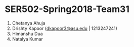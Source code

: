 # SER502-Spring2018-Team31
1. Chetanya Ahuja 
2. Drishty Kapoor (dkapoor3@asu.edu | 1213247241)
3. Himanshu Dua
4. Natalya Kumar
